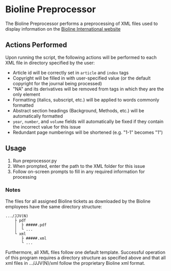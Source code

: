 # Bioline Preprocessor
The Bioline Preprocessor performs a preprocessing of XML files used to display information on the [Bioline International website](http://www.bioline.org.br/)

## Actions Performed
Upon running the script, the following actions will be performed to each XML file in directory specified by the user:
* Article id will be correctly set in `article` and `index` tags
* Copyright will be filled in with user-specified value (or the default copyright for the journal being processed)
* "NA" and its derivatives will be removed from tags in which they are the only element
* Formatting (italics, subscript, etc.) will be applied to words commonly formatted
* Abstract section headings (Background, Methods, etc.) will be automatically formatted
* `year`, `number`, and `volume` fields will automatically be fixed if they contain the incorrect value for this issue
* Redundant page numberings will be shortened (e.g. "1-1" becomes "1") 

## Usage
1. Run preprocessor.py
2. When prompted, enter the path to the XML folder for this issue
3. Follow on-screen prompts to fill in any required information for processing

### Notes
The files for all assigned Bioline tickets as downloaded by the Bioline employees have the same directory structure:  
```
.../JJV(N)  
	├ pdf  
	│  ├ #####.pdf  
	│  └ ...  
	└ xml  
	   ├ #####.xml  
	   └ ...
```  
Furthermore, all XML files follow one default template. Successful operation of this program requires a directory structure as specified above and that all xml files in .../JJV(N)/xml follow the proprietary Bioline xml format.